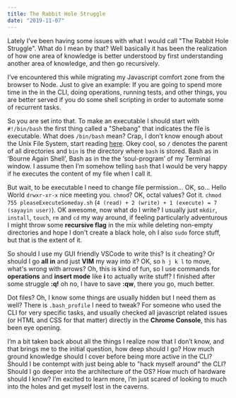 ```yaml
---
title: The Rabbit Hole Struggle
date: "2019-11-07"
---
```


Lately I've been having some issues with what I would call "The Rabbit Hole Struggle". What do I mean by that? Well basically it has been the realization of how one area of knowledge is better understood by first understanding another area of knowledge, and then go recursively.

I’ve encountered this while migrating my Javascript comfort zone from the browser to Node. Just to give an example: If you are going to spend more time in the in the CLI, doing operations, running tests, and other things, you are better served if you do some shell scripting in order to automate some of recurrent tasks.

So you are set into that. To make an executable I should start with `#!/bin/bash` the first thing called a "Shebang" that indicates the file is executable. What does `/bin/bash` mean? Crap, I don’t know enough about the Unix File System, start reading [here](http://homepages.uc.edu/~thomam/Intro_Unix_Text/TOC.html). Okey cool, so `/` denotes the parent of all directories and `bin` is the directory where `bash` is stored. Bash as in ‘Bourne Again Shell’, Bash as in the the ‘soul-program’ of my Terminal window. I assume then I’m somehow telling `bash` that I would be very happy if he executes the content of my file when I call it.

But wait, to be executable I need to change file permission... OK, so... Hello World `drwxr-xr-x` nice meeting you. `chmod`? OK, octal values? Got it. `chmod 755 pleaseExecuteSomeday.sh` (`4 (read) + 2 (write) + 1 (execute) = 7 (sayayin user)`). OK awesome, now what do I write? I usually just `mkdir`, `install`, `touch`, `rm` and `cd` my way around, if feeling particularly adventurous I might throw some **recursive flag** in the mix while deleting non-empty directories and hope I don't create a black hole, oh I also `sudo` force stuff, but that is the extent of it.

So should I use my GUI friendly VSCode to write this? Is it cheating? Or should I go **all in** and just **VIM** my way into it? OK, so `h j k l` to move, what's wrong with arrows? Oh, this is kind of fun, so I use commands for **operations** and **insert mode** like **i** to actually write stuff? I finished after some struggle **:q!** oh no, I have to save **:qw**, there you go, much better.

Dot files? Oh, I know some things are usually hidden but I need them as well? There is `.bash_profile` I need to tweak? For someone who used the CLI for very specific tasks, and usually checked all javascript related issues (or HTML and CSS for that matter) directly in the **Chrome Console**, this has been eye opening.

I’m a bit taken back about all the things I realize now that I don’t know, and that brings me to the initial question, how deep should I go? How much ground knowledge should I cover before being more active in the CLI? Should I be contempt with just being able to "hack myself around" the CLI? Should I go deeper into the architecture of the OS? How much of hardware should I know? I’m excited to learn more, I’m just scared of looking to much into the holes and get myself lost in the caverns.
